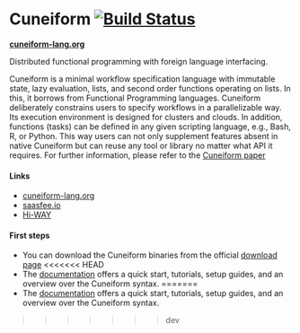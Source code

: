 # Cuneiform [![Build Status](https://travis-ci.org/joergen7/cuneiform.svg?branch=master)](https://travis-ci.org/joergen7/cuneiform)

**[cuneiform-lang.org](http://www.cuneiform-lang.org/)**

Distributed functional programming with foreign language interfacing.

Cuneiform is a minimal workflow specification language with immutable state,
lazy evaluation, lists, and second order functions operating on lists. In
this, it borrows from Functional Programming languages. Cuneiform
deliberately constrains users to specify workflows in a parallelizable way.
Its execution environment is designed for clusters and clouds. In addition,
functions (tasks) can be defined in any given scripting language, e.g.,
Bash, R, or Python. This way users can not only supplement features absent
in native Cuneiform but can reuse any tool or library no matter what API it
requires. For further information, please refer to the [Cuneiform paper](http://ceur-ws.org/Vol-1330/paper-03.pdf)

#### Links

- [cuneiform-lang.org](http://www.cuneiform-lang.org/)
- [saasfee.io](http://www.saasfee.io)
- [Hi-WAY](https://github.com/marcbux/Hi-WAY)

#### First steps

- You can download the Cuneiform binaries from the official [download page](http://www.cuneiform-lang.org/download/)
<<<<<<< HEAD
- The [documentation](http://www.cuneiform-lang.org/doc/) offers a quick start, tutorials, setup guides, and an overview over the Cuneiform syntax.
=======
- The [documentation](http://www.cuneiform-lang.org/doc/) offers a quick start, tutorials, setup guides, and an overview over the Cuneiform syntax.
>>>>>>> dev
